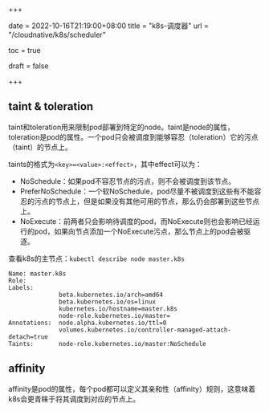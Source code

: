 +++

date = 2022-10-16T21:19:00+08:00
title = "k8s-调度器"
url = "/cloudnative/k8s/scheduler"

toc = true

draft = false

+++



## taint & toleration

taint和toleration用来限制pod部署到特定的node。taint是node的属性，toleration是pod的属性。一个pod只会被调度到能够容忍（toleration）它的污点（taint）的节点上。

taints的格式为`<key>=<value>:<effect>`，其中effect可以为：

- NoSchedule：如果pod不容忍节点的污点，则不会被调度到该节点。
- PreferNoSchedule：一个软NoSchedule，pod尽量不被调度到这些有不能容忍的污点的节点上，但是如果没有其他可用的节点，那么仍会部署到这些节点上。
- NoExecute：前两者只会影响待调度的pod，而NoExecute则也会影响已经运行的pod，如果向节点添加一个NoExecute污点，那么节点上的pod会被驱逐。

查看k8s的主节点：`kubectl describe node master.k8s`

```shell
Name: master.k8s
Role:
Labels:
              beta.kubernetes.io/arch=amd64
              beta.kubernetes.io/os=linux
              kubernetes.io/hostname=master.k8s
              node-role.kubernetes.io/master=
Annotations:  node.alpha.kubernetes.io/ttl=0
              volumes.kubernetes.io/controller-managed-attach-detach=true
Taints:       node-role.kubernetes.io/master:NoSchedule
```

## affinity

affinity是pod的属性，每个pod都可以定义其亲和性（affinity）规则，这意味着k8s会更青睐于将其调度到对应的节点上。

